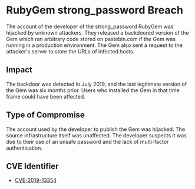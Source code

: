 # RubyGem strong_password Breach

The account of the developer of the strong_password RubyGem was hijacked by
unknown attackers. They released a backdoored version of the Gem which
ran arbitrary code stored on pastebin.com if the Gem was running in a
production environment. The Gem also sent a request to the attacker's
server to store the URLs of infected hosts.

## Impact

The backdoor was detected in July 2019, and the last legitimate version of the
Gem was six months prior. Users who installed the Gem in that time frame could
have been affected.

## Type of Compromise

The account used by the developer to publish the Gem was hijacked. The source
infrastructure itself was unaffected. The developer suspects it was due to
their use of an unsafe password and the lack of multi-factor authentication.

## CVE Identifier

- [CVE-2019-13354](https://nvd.nist.gov/vuln/detail/CVE-2019-13354)
